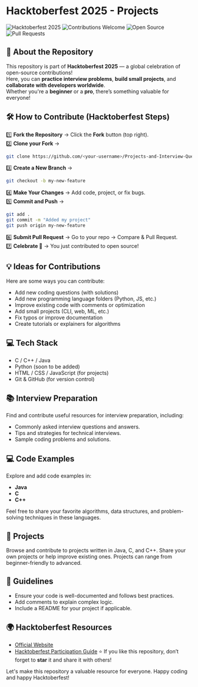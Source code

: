 #  Hacktoberfest 2025 - Projects

![Hacktoberfest 2025](https://img.shields.io/badge/Hacktoberfest-2025-blueviolet?style=for-the-badge)
![Contributions Welcome](https://img.shields.io/badge/Contributions-Welcome-brightgreen?style=for-the-badge)
![Open Source](https://img.shields.io/badge/Open%20Source-%E2%9C%94-blue?style=for-the-badge)
![Pull Requests](https://img.shields.io/badge/Pull%20Requests-Accepted-orange?style=for-the-badge)


## 📖 About the Repository

This repository is part of **Hacktoberfest 2025** — a global celebration of open-source contributions!  
Here, you can **practice interview problems**, **build small projects**, and **collaborate with developers worldwide**.  
Whether you're a **beginner** or a **pro**, there’s something valuable for everyone!

## 🛠️ How to Contribute (Hacktoberfest Steps)

1️⃣ **Fork the Repository** → Click the **Fork** button (top right).  
2️⃣ **Clone your Fork** →

```bash
git clone https://github.com/<your-username>/Projects-and-Interview-Question-Hacktoberfest2025.git
```

3️⃣ **Create a New Branch** →

```bash
git checkout -b my-new-feature
```

4️⃣ **Make Your Changes** → Add code, project, or fix bugs.  
5️⃣ **Commit and Push** →

```bash
git add .
git commit -m "Added my project"
git push origin my-new-feature
```

6️⃣ **Submit Pull Request** → Go to your repo → Compare & Pull Request.  
7️⃣ **Celebrate 🎉** → You just contributed to open source!

## 💡 Ideas for Contributions

Here are some ways you can contribute:

- Add new coding questions (with solutions)
- Add new programming language folders (Python, JS, etc.)
- Improve existing code with comments or optimization
- Add small projects (CLI, web, ML, etc.)
- Fix typos or improve documentation
- Create tutorials or explainers for algorithms

## 💻 Tech Stack

- C / C++ / Java
- Python (soon to be added)
- HTML / CSS / JavaScript (for projects)
- Git & GitHub (for version control)

## 📚 Interview Preparation

Find and contribute useful resources for interview preparation, including:

- Commonly asked interview questions and answers.
- Tips and strategies for technical interviews.
- Sample coding problems and solutions.

## 💻 Code Examples

Explore and add code examples in:

- **Java**
- **C**
- **C++**

Feel free to share your favorite algorithms, data structures, and problem-solving techniques in these languages.

## 🚀 Projects

Browse and contribute to projects written in Java, C, and C++. Share your own projects or help improve existing ones. Projects can range from beginner-friendly to advanced.

## 📜 Guidelines

- Ensure your code is well-documented and follows best practices.
- Add comments to explain complex logic.
- Include a README for your project if applicable.


## 🌍 Hacktoberfest Resources

- [Official Website](https://hacktoberfest.com)
- [Hacktoberfest Participation Guide](https://hacktoberfest.com/participation/)
⭐ If you like this repository, don’t forget to **star** it and share it with others!

Let's make this repository a valuable resource for everyone. Happy coding and happy Hacktoberfest!
